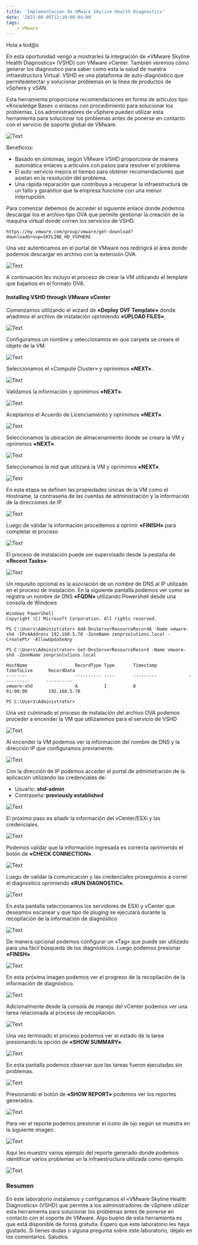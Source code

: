 ```yaml
---
title: 'Implementación de VMware Skyline Health Diagnostics'
date: '2021-08-09T12:10:00-04:00'
tags:
    - VMware
---
```


Hola a tod@s

En esta oportunidad vengo a mostrarles la integración de «VMware Skyline Health Diagnostics» (VSHD) con VMware vCenter. También veremos cómo generar los diagnostico para saber como esta la salud de nuestra infraestructura Virtual. VSHD es una plataforma de auto-diagnóstico que permitedetectar y solucionar problemas en la línea de productos de vSphere y vSAN.

Esta herramienta proporciona recomendaciones en forma de artículos tipo «Knowledge Base» o enlaces con procedimiento para solucionar los problemas. Los administradores de vSphere pueden utilizar esta herramienta para solucionar los problemas antes de ponerse en contacto con el servicio de soporte global de VMware.

![Text](/img/2021-08-08_14-29.webp)

Beneficios:

- Basado en síntomas, según VMware VSHD proporciona de manera automática enlaces a artículos con pasos para resolver el problema.
- El auto-servicio mejora el tiempo para obtener recomendaciones que asistan en la resolución del problema.
- Una rápida reparación que contribuya a recuperar la infraestructura de un fallo y garantice que la empresa funcione con una menor interrupción.

Para comenzar debemos de acceder el siguiente enlace donde podemos descargar los el archivo tipo OVA que permite gestionar la creación de la maquina virtual donde corren los servicios de VSHD.

```http
https://my.vmware.com/group/vmware/get-download?downloadGroup=SKYLINE_HD_VSPHERE
```

Una vez autenticamos en el portal de VMware nos redirigirá al área donde podemos descargar en archivo con la extensión OVA.

![Text](/img/2021-07-25_11-37.webp)

A continuación les incluyo el proceso de crear la VM utilizando el template que bajamos en el formato OVA.

#### **Installing VSHD through VMware vCenter**

Comenzamos utilizando el wizard de **«Deploy OVF Template»** donde añadimos el archivo de instalación oprimiendo **«UPLOAD FILES»**,

![Text](/img/2021-07-25_11-54.webp)

Configuramos un nombre y seleccionamos en que carpeta se creara el objeto de la VM.

![Text](/img/2021-07-25_11-54_1.webp)

Seleccionamos el «Compute Cluster» y oprimimos **«NEXT»**.

![Text](/img/2021-07-25_11-55.webp)

Validamos la información y oprimimos **«NEXT»**.

![Text](/img/2021-07-25_11-57.webp)

Aceptamos el Acuerdo de Licenciamiento y oprimimos **«NEXT»**.

![Text](/img/2021-07-25_11-57_1.webp)

Seleccionamos la ubicación de almacenamiento donde se creara la VM y oprimimos **«NEXT»**.

![Text](/img/2021-07-25_11-57_2.webp)

Seleccionamos la red que utilizará la VM y oprimimos **«NEXT»**.

![Text](/img/2021-07-25_11-59.webp)

En esta etapa se definen las propiedades únicas de la VM como el Hostname, la contraseña de las cuentas de administración y la información de la direcciones de IP.

![Text](/img/2021-07-25_12-05.png)

Luego de validar la información procedemos a oprimir **«FINISH»** para completar el proceso

![Text](/img/2021-07-25_12-06.webp)

El proceso de instalación puede ser supervisado desde la pestaña de **«Recent Tasks»**.

![Text](/img/2021-07-25_12-06_1.webp)

Un requisito opcional es la asociación de un nombre de DNS al IP utilizado en el proceso de instalación. En la siguiente pantalla podemos ver como se registra un nombre de DNS **«FQDN»** utilizando Powershell desde una consola de Windows

```text
Windows PowerShell
Copyright (C) Microsoft Corporation. All rights reserved.

PS C:\Users\Administrator> Add-DnsServerResourceRecordA -Name vmware-shd -IPv4Address 192.168.5.70 -ZoneName zenprsolutions.local -CreatePtr -AllowUpdateAny

PS C:\Users\Administrator> Get-DnsServerResourceRecord -Name vmware-shd -ZoneName zenprsolutions.local

HostName                  RecordType Type       Timestamp            TimeToLive      RecordData
--------                  ---------- ----       ---------            ----------      ----------
vmware-shd                A          1          0                    01:00:00        192.168.5.70

PS C:\Users\Administrator>
```

Una vez culminado el proceso de instalación del archivo OVA podemos proceder a encender la VM que utilizaremos para el servicio de VSHD

![Text](/img/2021-07-30_10-52.webp)

Al encender la VM podemos ver la información del nombre de DNS y la dirección IP que configuramos previamente.

![Text](/img/2021-07-30_12-14.webp)

Con la dirección de IP podemos acceder el portal de administración de la aplicación utilizando las credenciales de:

- Usuario: **shd-admin**
- Contraseña: **previously established**

![Text](/img/2021-07-30_15-01.webp)

El próximo paso es añadir la información del vCenter/ESXi y las credenciales.

![Text](/img/2021-07-30_15-08.webp)

Podemos validar que la información ingresada es correcta oprimiendo el botón de **«CHECK CONNECTION»**.

![Text](/img/2021-07-30_15-08_1.webp)

Luego de validar la comunicación y las credenciales proseguimos a correr el diagnostico oprimiendo **«RUN DIAGNOSTIC»**.

![Text](/img/2021-07-30_15-10.webp)

En esta pantalla seleccionamos los servidores de ESXi y vCenter que deseamos escanear y que tipo de pluging se ejecutará durante la recopilación de la información de diagnóstico

![Text](/img/2021-07-30_15-11-1.webp)

De manera opcional podemos configurar un «Tag» que puede ser utilizado para una fácil búsqueda de los diagnósticos. Luego podemos presionar **«FINISH»**.

![Text](/img/2021-07-30_15-13.webp)

En esta próxima imagen podemos ver el progreso de la recopilación de la información de diagnóstico.

![Text](/img/2021-07-30_15-14_1-1.webp)

Adicionalmente desde la consola de manejo del vCenter podemos ver una tarea relacionada al proceso de recopilación.

![Text](/img/2021-07-30_15-15.webp)

Una vez terminado el proceso podemos ver el estado de la tarea presionando la opción de **«SHOW SUMMARY»**.

![Text](/img/2021-07-30_15-41-1.webp)

En esta pantalla podemos observar que las tareas fueron ejecutadas sin problemas.

![Text](/img/2021-07-30_15-41_1.webp)

Presionando el botón de **«SHOW REPORT»** podemos ver los reportes generados.

![Text](/img/2021-07-30_15-42.webp)

Para ver el reporte podemos presionar el icono de ojo según se muestra en la siguiente imagen.

![Text](/img/2021-07-30_16-16-1.webp)

Aquí les muestro varios ejemplo del reporte generado donde podemos identificar varios problemas un la infraestructura utilizada como ejemplo.

![Text](/img/2021-07-30_16-18.webp)

### Resumen

En este laboratorio instalamos y configuramos el «VMware Skyline Health Diagnostics» (VSHD) que permite a los administradores de vSphere utilizar esta herramienta para solucionar los problemas antes de ponerse en contacto con el soporte de VMware. Algo bueno de esta herramienta es que está disponible de forma gratuita. Espero que este laboratorio les haya gustado. Si tienes dudas o alguna pregunta sobre este laboratorio, déjalo en los comentarios. Saludos.
